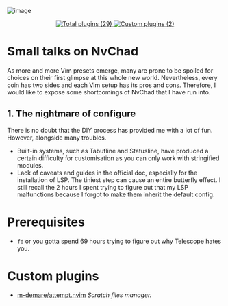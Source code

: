 ![image](https://github.com/Endermanbugzjfc/nvim-config/assets/53002741/bb0f391f-a213-403e-a1c8-8e25d8b2a1c0)
<p align=center>
  <a href=https://github.com/NvChad/NvChad#plugins-list>
    <img src=https://img.shields.io/badge/total_plugins-29-green?style=for-the-badge title="Total plugins (29)">
  </a>
  <a href=lua/custom>
    <img src="https://img.shields.io/badge/custom_plugins-2-blue?style=for-the-badge" title="Custom plugins (2)">
  </a>
</p>

# Small talks on NvChad
As more and more Vim presets emerge, many are prone to be spoiled for choices on their first glimpse at this whole new world. Nevertheless, every coin has two sides and each Vim setup has its pros and cons. Therefore, I would like to expose some shortcomings of NvChad that I have run into.
## 1. The nightmare of configure
There is no doubt that the DIY process has provided me with a lot of fun. However, alongside many troubles.
- Built-in systems, such as Tabufline and Statusline, have produced a certain difficulty for customisation as you can only work with stringified modules.
- Lack of caveats and guides in the official doc, especially for the installation of LSP. The tiniest step can cause an entire butterfly effect. I still recall the 2 hours I spent trying to figure out that my LSP malfunctions because I forgot to make them inherit the default config.
# Prerequisites
- `fd` or you gotta spend 69 hours trying to figure out why Telescope hates you.
# Custom plugins
- [m-demare/attempt.nvim](https://github.com/m-demare/attempt.nvim) *Scratch files manager.*
